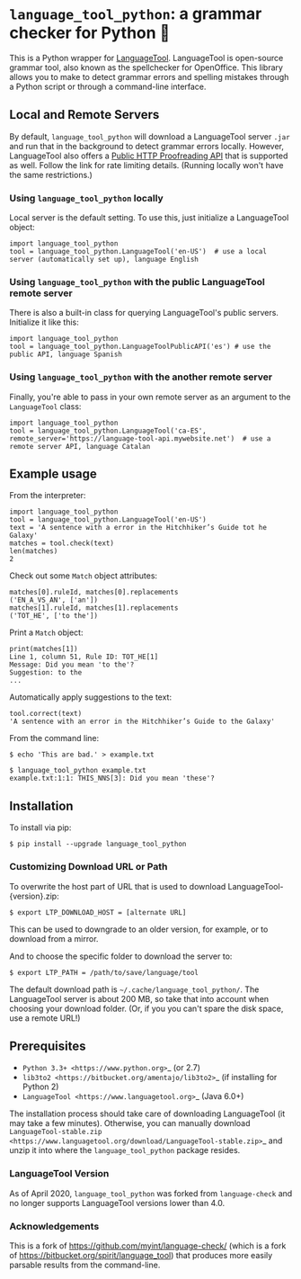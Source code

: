# `language_tool_python`: a grammar checker for Python 📝

This is a Python wrapper for [LanguageTool](languagetool.org). LanguageTool is open-source grammar tool, also known as the spellchecker for OpenOffice. This library allows you to make to detect grammar errors and spelling mistakes through a Python script or through a command-line interface.

## Local and Remote Servers

By default, `language_tool_python` will download a LanguageTool server `.jar` and run that in the background to detect grammar errors locally. However, LanguageTool also offers a [Public HTTP Proofreading API](http://wiki.languagetool.org/public-http-api) that is supported as well. Follow the link for rate limiting details. (Running locally won't have the same restrictions.)

### Using `language_tool_python` locally

Local server is the default setting. To use this, just initialize a LanguageTool object:

    import language_tool_python
    tool = language_tool_python.LanguageTool('en-US')  # use a local server (automatically set up), language English

### Using `language_tool_python` with the public LanguageTool remote server

There is also a built-in class for querying LanguageTool's public servers. Initialize it like this:

    import language_tool_python
    tool = language_tool_python.LanguageToolPublicAPI('es') # use the public API, language Spanish

### Using `language_tool_python` with the another remote server

Finally, you're able to pass in your own remote server as an argument to the `LanguageTool` class:

    import language_tool_python
    tool = language_tool_python.LanguageTool('ca-ES', remote_server='https://language-tool-api.mywebsite.net')  # use a remote server API, language Catalan



## Example usage

From the interpreter:

    import language_tool_python
    tool = language_tool_python.LanguageTool('en-US')
    text = 'A sentence with a error in the Hitchhiker’s Guide tot he Galaxy'
    matches = tool.check(text)
    len(matches)
    2

Check out some ``Match`` object attributes:

    matches[0].ruleId, matches[0].replacements
    ('EN_A_VS_AN', ['an'])
    matches[1].ruleId, matches[1].replacements
    ('TOT_HE', ['to the'])

Print a ``Match`` object:

    print(matches[1])
    Line 1, column 51, Rule ID: TOT_HE[1]
    Message: Did you mean 'to the'?
    Suggestion: to the
    ...

Automatically apply suggestions to the text:

    tool.correct(text)
    'A sentence with an error in the Hitchhiker’s Guide to the Galaxy'

From the command line:

    $ echo 'This are bad.' > example.txt

    $ language_tool_python example.txt
    example.txt:1:1: THIS_NNS[3]: Did you mean 'these'?


## Installation

To install via pip:

    $ pip install --upgrade language_tool_python

### Customizing Download URL or Path

To overwrite the host part of URL that is used to download LanguageTool-{version}.zip:

    $ export LTP_DOWNLOAD_HOST = [alternate URL]

This can be used to downgrade to an older version, for example, or to download from a mirror. 

And to choose the specific folder to download the server to:

    $ export LTP_PATH = /path/to/save/language/tool

The default download path is `~/.cache/language_tool_python/`. The LanguageTool server is about 200 MB, so take that into account when choosing your download folder. (Or, if you you can't spare the disk space, use a remote URL!)

## Prerequisites

- `Python 3.3+ <https://www.python.org>`_ (or 2.7)
- `lib3to2 <https://bitbucket.org/amentajo/lib3to2>`_
  (if installing for Python 2)
- `LanguageTool <https://www.languagetool.org>`_ (Java 6.0+)


The installation process should take care of downloading LanguageTool (it may
take a few minutes). Otherwise, you can manually download
`LanguageTool-stable.zip
<https://www.languagetool.org/download/LanguageTool-stable.zip>`_ and unzip it
into where the ``language_tool_python`` package resides.

### LanguageTool Version

As of April 2020, `language_tool_python` was forked from `language-check` and no longer supports LanguageTool versions lower than 4.0.

### Acknowledgements 
This is a fork of https://github.com/myint/language-check/ (which is a fork of
https://bitbucket.org/spirit/language_tool) that produces more easily parsable
results from the command-line.
